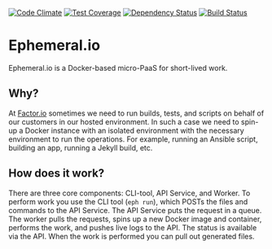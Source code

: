 [![Code Climate](https://codeclimate.com/github/factor-io/ephemeral.png)](https://codeclimate.com/github/factor-io/ephemeral)
[![Test Coverage](https://codeclimate.com/github/factor-io/ephemeral/coverage.png)](https://codeclimate.com/github/factor-io/ephemeral)
[![Dependency Status](https://gemnasium.com/factor-io/ephemeral.svg)](https://gemnasium.com/factor-io/ephemeral)
[![Build Status](https://travis-ci.org/factor-io/ephemeral.svg)](https://travis-ci.org/factor-io/ephemeral)

Ephemeral.io
=========

Ephemeral.io is a Docker-based micro-PaaS for short-lived work.

## Why?
At [Factor.io](https://factor.io) sometimes we need to run builds, tests, and scripts on behalf of our customers in our hosted environment. In such a case we need to spin-up a Docker instance with an isolated environment with the necessary environment to run the operations. For example, running an Ansible script, building an app, running a Jekyll build, etc.

## How does it work?
There are three core components: CLI-tool, API Service, and Worker. To perform work you use the CLI tool (`eph run`), which POSTs the files and commands to the API Service. The API Service puts the request in a queue. The worker pulls the requests, spins up a new Docker image and container, performs the work, and pushes live logs to the API. The status is available via the API. When the work is performed you can pull out generated files.
